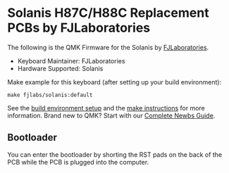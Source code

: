 # Solanis H87C/H88C Replacement PCBs by FJLaboratories

The following is the QMK Firmware for the Solanis by [FJLaboratories](https://www.fjlaboratories.com/).
* Keyboard Maintainer: FJLaboratories
* Hardware Supported: Solanis

Make example for this keyboard (after setting up your build environment):

    make fjlabs/solanis:default

See the [build environment setup](https://docs.qmk.fm/#/getting_started_build_tools) and the [make instructions](https://docs.qmk.fm/#/getting_started_make_guide) for more information. Brand new to QMK? Start with our [Complete Newbs Guide](https://docs.qmk.fm/#/newbs). 

## Bootloader

You can enter the bootloader by shorting the RST pads on the back of the PCB while the PCB is plugged into the computer. 
